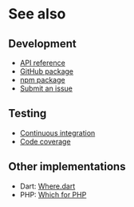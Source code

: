 # See also

## Development
- [API reference](https://api.belin.io/which.js)
- [GitHub package](https://github.com/cedx/which.js/packages)
- [npm package](https://www.npmjs.com/package/@cedx/which)
- [Submit an issue](https://git.belin.io/cedx/which.js/issues)

## Testing
- [Continuous integration](https://github.com/cedx/which.js/actions)
- [Code coverage](https://coveralls.io/github/cedx/which.js)

## Other implementations
- Dart: [Where.dart](https://docs.belin.io/where.dart)
- PHP: [Which for PHP](https://docs.belin.io/which.php)
